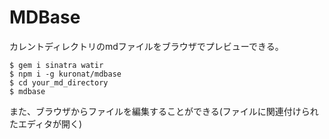 MDBase
====

カレントディレクトリのmdファイルをブラウザでプレビューできる。

```
$ gem i sinatra watir
$ npm i -g kuronat/mdbase
$ cd your_md_directory
$ mdbase
```

また、ブラウザからファイルを編集することができる(ファイルに関連付けられたエディタが開く)
